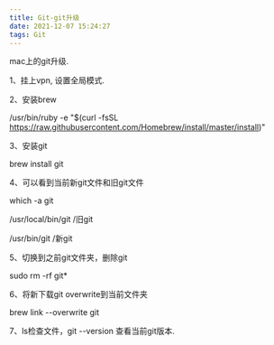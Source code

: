 ```yaml
---
title: Git-git升级
date: 2021-12-07 15:24:27
tags: Git
---
```


mac上的git升级.

1、挂上vpn, 设置全局模式.

2、安装brew   

/usr/bin/ruby -e "$(curl -fsSL https://raw.githubusercontent.com/Homebrew/install/master/install)"

3、安装git 

 brew install git

4、可以看到当前新git文件和旧git文件

which -a git

/usr/local/bin/git   /旧git 

/usr/bin/git            /新git

5、切换到之前git文件夹，删除git

sudo rm -rf git*

6、将新下载git overwrite到当前文件夹

 brew link --overwrite git

7、ls检查文件，git --version 查看当前git版本.
